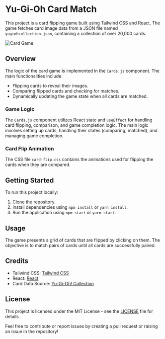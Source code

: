 # Yu-Gi-Oh Card Match

This project is a card flipping game built using Tailwind CSS and React. The game fetches card image data from a JSON file named `yugiohcollection.json`, containing a collection of over 20,000 cards.

![Card Game](https://cdnb.artstation.com/p/assets/images/images/033/154/035/large/alexander-londono-angola-57-sin-titulo-20200625174301e4r45t5.jpg?1608586924)

## Overview

The logic of the card game is implemented in the `Cards.js` component. The main functionalities include:

- Flipping cards to reveal their images.
- Comparing flipped cards and checking for matches.
- Dynamically updating the game state when all cards are matched.

### Game Logic

The `Cards.js` component utilizes React state and `useEffect` for handling card flipping, comparison, and game completion logic. The main logic involves setting up cards, handling their states (comparing, matched), and managing game completion.

### Card Flip Animation

The CSS file `card-flip.css` contains the animations used for flipping the cards when they are compared.

## Getting Started

To run this project locally:

1. Clone the repository.
2. Install dependencies using `npm install` or `yarn install`.
3. Run the application using `npm start` or `yarn start`.

## Usage

The game presents a grid of cards that are flipped by clicking on them. The objective is to match pairs of cards until all cards are successfully paired.

## Credits

- Tailwind CSS: [Tailwind CSS](https://tailwindcss.com/)
- React: [React](https://reactjs.org/)
- Card Data Source: [Yu-Gi-Oh! Collection](yugiohcollection.json)

## License

This project is licensed under the MIT License - see the [LICENSE](LICENSE) file for details.

Feel free to contribute or report issues by creating a pull request or raising an issue in the repository!
